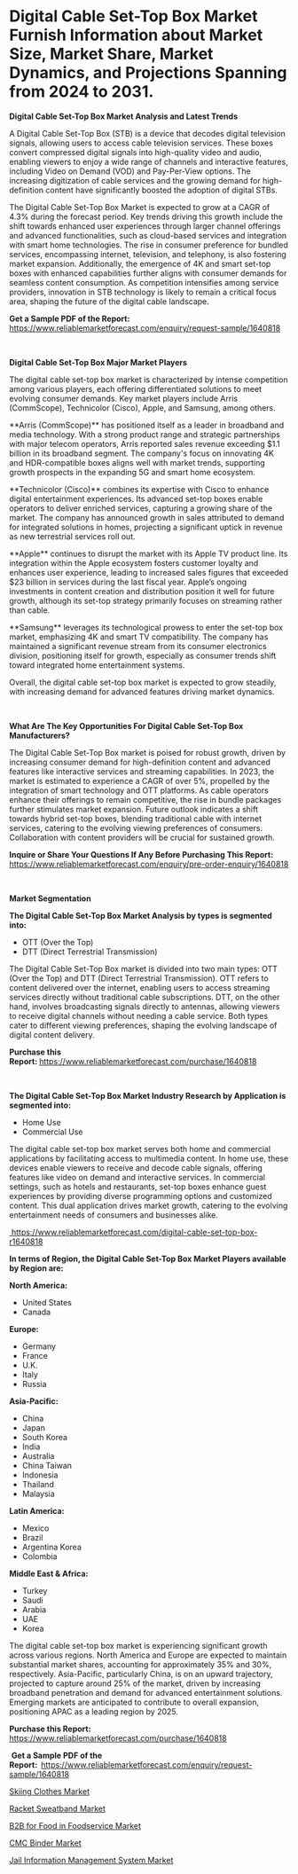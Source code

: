 <p><h1>Digital Cable Set-Top Box Market Furnish Information about Market Size, Market Share, Market Dynamics, and Projections Spanning from 2024 to 2031.</h1></p><p><strong>Digital Cable Set-Top Box Market Analysis and Latest Trends</strong></p>
<p><p>A Digital Cable Set-Top Box (STB) is a device that decodes digital television signals, allowing users to access cable television services. These boxes convert compressed digital signals into high-quality video and audio, enabling viewers to enjoy a wide range of channels and interactive features, including Video on Demand (VOD) and Pay-Per-View options. The increasing digitization of cable services and the growing demand for high-definition content have significantly boosted the adoption of digital STBs.</p><p>The Digital Cable Set-Top Box Market is expected to grow at a CAGR of 4.3% during the forecast period. Key trends driving this growth include the shift towards enhanced user experiences through larger channel offerings and advanced functionalities, such as cloud-based services and integration with smart home technologies. The rise in consumer preference for bundled services, encompassing internet, television, and telephony, is also fostering market expansion. Additionally, the emergence of 4K and smart set-top boxes with enhanced capabilities further aligns with consumer demands for seamless content consumption. As competition intensifies among service providers, innovation in STB technology is likely to remain a critical focus area, shaping the future of the digital cable landscape.</p></p>
<p><strong>Get a Sample PDF of the Report:&nbsp;</strong> <a href="https://www.reliablemarketforecast.com/enquiry/request-sample/1640818?utm_campaign=1123&utm_medium=2&utm_source=Github&utm_content=ia&utm_term=25092024&utm_id=digital-cable-set-top-box">https://www.reliablemarketforecast.com/enquiry/request-sample/1640818</a></p>
<p>&nbsp;</p>
<p><strong>Digital Cable Set-Top Box Major Market Players</strong></p>
<p><p>The digital cable set-top box market is characterized by intense competition among various players, each offering differentiated solutions to meet evolving consumer demands. Key market players include Arris (CommScope), Technicolor (Cisco), Apple, and Samsung, among others.</p><p>**Arris (CommScope)** has positioned itself as a leader in broadband and media technology. With a strong product range and strategic partnerships with major telecom operators, Arris reported sales revenue exceeding $1.1 billion in its broadband segment. The company's focus on innovating 4K and HDR-compatible boxes aligns well with market trends, supporting growth prospects in the expanding 5G and smart home ecosystem.</p><p>**Technicolor (Cisco)** combines its expertise with Cisco to enhance digital entertainment experiences. Its advanced set-top boxes enable operators to deliver enriched services, capturing a growing share of the market. The company has announced growth in sales attributed to demand for integrated solutions in homes, projecting a significant uptick in revenue as new terrestrial services roll out.</p><p>**Apple** continues to disrupt the market with its Apple TV product line. Its integration within the Apple ecosystem fosters customer loyalty and enhances user experience, leading to increased sales figures that exceeded $23 billion in services during the last fiscal year. Apple’s ongoing investments in content creation and distribution position it well for future growth, although its set-top strategy primarily focuses on streaming rather than cable.</p><p>**Samsung** leverages its technological prowess to enter the set-top box market, emphasizing 4K and smart TV compatibility. The company has maintained a significant revenue stream from its consumer electronics division, positioning itself for growth, especially as consumer trends shift toward integrated home entertainment systems.</p><p>Overall, the digital cable set-top box market is expected to grow steadily, with increasing demand for advanced features driving market dynamics.</p></p>
<p>&nbsp;</p>
<p><strong>What Are The Key Opportunities For Digital Cable Set-Top Box Manufacturers?</strong></p>
<p><p>The Digital Cable Set-Top Box market is poised for robust growth, driven by increasing consumer demand for high-definition content and advanced features like interactive services and streaming capabilities. In 2023, the market is estimated to experience a CAGR of over 5%, propelled by the integration of smart technology and OTT platforms. As cable operators enhance their offerings to remain competitive, the rise in bundle packages further stimulates market expansion. Future outlook indicates a shift towards hybrid set-top boxes, blending traditional cable with internet services, catering to the evolving viewing preferences of consumers. Collaboration with content providers will be crucial for sustained growth.</p></p>
<p><strong>Inquire or Share Your Questions If Any Before Purchasing This Report:</strong> <a href="https://www.reliablemarketforecast.com/enquiry/pre-order-enquiry/1640818?utm_campaign=1123&utm_medium=2&utm_source=Github&utm_content=ia&utm_term=25092024&utm_id=digital-cable-set-top-box">https://www.reliablemarketforecast.com/enquiry/pre-order-enquiry/1640818</a></p>
<p>&nbsp;</p>
<p><strong>Market Segmentation</strong></p>
<p><strong>The Digital Cable Set-Top Box Market Analysis by types is segmented into:</strong></p>
<p><ul><li>OTT (Over the Top)</li><li>DTT (Direct Terrestrial Transmission)</li></ul></p>
<p><p>The Digital Cable Set-Top Box market is divided into two main types: OTT (Over the Top) and DTT (Direct Terrestrial Transmission). OTT refers to content delivered over the internet, enabling users to access streaming services directly without traditional cable subscriptions. DTT, on the other hand, involves broadcasting signals directly to antennas, allowing viewers to receive digital channels without needing a cable service. Both types cater to different viewing preferences, shaping the evolving landscape of digital content delivery.</p></p>
<p><strong>Purchase this Report:&nbsp;</strong><a href="https://www.reliablemarketforecast.com/purchase/1640818?utm_campaign=1123&utm_medium=2&utm_source=Github&utm_content=ia&utm_term=25092024&utm_id=digital-cable-set-top-box">https://www.reliablemarketforecast.com/purchase/1640818</a></p>
<p>&nbsp;</p>
<p><strong>The Digital Cable Set-Top Box Market Industry Research by Application is segmented into:</strong></p>
<p><ul><li>Home Use</li><li>Commercial Use</li></ul></p>
<p><p>The digital cable set-top box market serves both home and commercial applications by facilitating access to multimedia content. In home use, these devices enable viewers to receive and decode cable signals, offering features like video on demand and interactive services. In commercial settings, such as hotels and restaurants, set-top boxes enhance guest experiences by providing diverse programming options and customized content. This dual application drives market growth, catering to the evolving entertainment needs of consumers and businesses alike.</p></p>
<p><a href="https://www.reliablemarketforecast.com/digital-cable-set-top-box-r1640818?utm_campaign=1123&utm_medium=2&utm_source=Github&utm_content=ia&utm_term=25092024&utm_id=digital-cable-set-top-box">&nbsp;https://www.reliablemarketforecast.com/digital-cable-set-top-box-r1640818</a></p>
<p><strong>In terms of Region, the Digital Cable Set-Top Box Market Players available by Region are:</strong></p>
<p>
    <p> <strong> North America: </strong>
        <ul>
            <li>United States</li>
            <li>Canada</li>
        </ul>
        </p> 
    <p> <strong> Europe: </strong>
        <ul>
            <li>Germany</li>
            <li>France</li>
            <li>U.K.</li>
            <li>Italy</li>
            <li>Russia</li>
        </ul>
        </p> 
    <p> <strong> Asia-Pacific: </strong>
        <ul>
            <li>China</li>
            <li>Japan</li>
            <li>South Korea</li>
            <li>India</li>
            <li>Australia</li>
            <li>China Taiwan</li>
            <li>Indonesia</li>
            <li>Thailand</li>
            <li>Malaysia</li>
        </ul>
        </p> 
    <p> <strong> Latin America: </strong>
        <ul>
            <li>Mexico</li>
            <li>Brazil</li>
            <li>Argentina Korea</li>
            <li>Colombia</li>
        </ul>
        </p> 
    <p> <strong> Middle East & Africa: </strong>
        <ul>
            <li>Turkey</li>
            <li>Saudi</li>
            <li>Arabia</li>
            <li>UAE</li>
            <li>Korea</li>
        </ul>
    </p>
    </p>
<p><p>The digital cable set-top box market is experiencing significant growth across various regions. North America and Europe are expected to maintain substantial market shares, accounting for approximately 35% and 30%, respectively. Asia-Pacific, particularly China, is on an upward trajectory, projected to capture around 25% of the market, driven by increasing broadband penetration and demand for advanced entertainment solutions. Emerging markets are anticipated to contribute to overall expansion, positioning APAC as a leading region by 2025.</p></p>
<p><strong>Purchase this Report: </strong><a href="https://www.reliablemarketforecast.com/purchase/1640818?utm_campaign=1123&utm_medium=2&utm_source=Github&utm_content=ia&utm_term=25092024&utm_id=digital-cable-set-top-box">https://www.reliablemarketforecast.com/purchase/1640818</a></p>
<p>&nbsp;<strong>Get a Sample PDF of the Report:&nbsp;&nbsp;</strong><a href="https://www.reliablemarketforecast.com/enquiry/request-sample/1640818?utm_campaign=1123&utm_medium=2&utm_source=Github&utm_content=ia&utm_term=25092024&utm_id=digital-cable-set-top-box">https://www.reliablemarketforecast.com/enquiry/request-sample/1640818</a></p>
<p><strong></strong></p>
<p><p><a href="https://issuu.com/reportprime-2/docs/skiing-clothes-market-size-2030.ppt_01e8f12fe3b461?utm_campaign=1123&utm_medium=2&utm_source=Github&utm_content=ia&utm_term=25092024&utm_id=digital-cable-set-top-box">Skiing Clothes Market</a></p><p><a href="https://issuu.com/reportprime-2/docs/racket-sweatband-market-size-2030.p_2e6831980b8dca?utm_campaign=1123&utm_medium=2&utm_source=Github&utm_content=ia&utm_term=25092024&utm_id=digital-cable-set-top-box">Racket Sweatband Market</a></p><p><a href="https://github.com/pizolina/Market-Research-Report-List-6/blob/main/b2b-for-food-in-foodservice-market.md?utm_campaign=1123&utm_medium=2&utm_source=Github&utm_content=ia&utm_term=25092024&utm_id=digital-cable-set-top-box">B2B for Food in Foodservice Market</a></p><p><a href="https://www.linkedin.com/pulse/what-current-future-prospects-cmc-binder-market-analysis-ldh9f?trackingId=4OdJRNUATsavFaWcblo%2BWg%3D%3D&utm_campaign=1123&utm_medium=2&utm_source=Github&utm_content=ia&utm_term=25092024&utm_id=digital-cable-set-top-box">CMC Binder Market</a></p><p><a href="https://www.linkedin.com/pulse/exploring-jail-information-management-system-market-dynamics-do7kc?trackingId=PT0Iuq2bQ4mbz%2B6kxH8gAQ%3D%3D&utm_campaign=1123&utm_medium=2&utm_source=Github&utm_content=ia&utm_term=25092024&utm_id=digital-cable-set-top-box">Jail Information Management System Market</a></p></p>